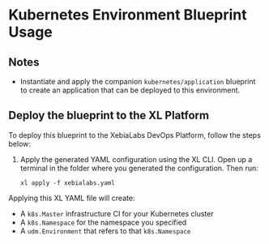 # Kubernetes Environment Blueprint Usage

## Notes

* Instantiate and apply the companion `kubernetes/application` blueprint to create an application that can be deployed to this environment.

## Deploy the blueprint to the XL Platform

To deploy this blueprint to the XebiaLabs DevOps Platform, follow the steps below:

1. Apply the generated YAML configuration using the XL CLI. Open up a terminal in the folder where you generated the configuration. Then run:

    ```plain
    xl apply -f xebialabs.yaml
    ```

Applying this XL YAML file will create:

* A `k8s.Master` infrastructure CI for your Kubernetes cluster
* A `k8s.Namespace` for the namespace you specified
* A `udm.Environment` that refers to that `k8s.Namespace`

